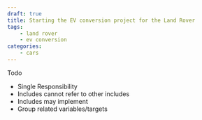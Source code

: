 ```yaml
---
draft: true
title: Starting the EV conversion project for the Land Rover 
tags:
    - land rover
    - ev conversion
categories:
    - cars
---
```

Todo

- Single Responsibility
- Includes cannot refer to other includes
- Includes may implement
- Group related variables/targets

